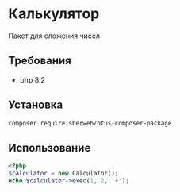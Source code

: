 # Калькулятор
Пакет для сложения чисел

## Требования
- php 8.2
## Установка

```bash
composer require sherweb/otus-composer-package
```

## Использование
```php
<?php
$calculator = new Calculator();
echo $calculator->exec(1, 2, '+');
```
